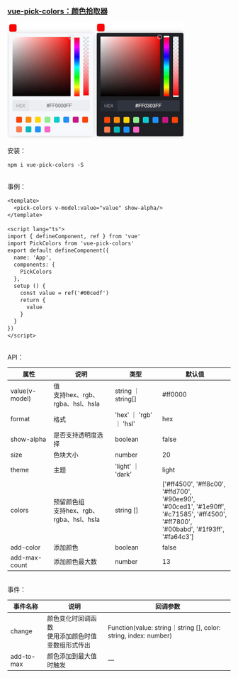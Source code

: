 ### [vue-pick-colors：颜色拾取器](https://github.com/qiuzongyuan/vue-pick-colors)

<div style="display: flex">
    <img src="./images/effect-light.png" style="width:200px;" />
    <img src="./images/effect-dark.png" style="width:200px;" />
</div>
<br/>
安装：

```
npm i vue-pick-colors -S
```
<br/>
事例：

```vue
<template>
  <pick-colors v-model:value="value" show-alpha/>
</template>

<script lang="ts">
import { defineComponent, ref } from 'vue'
import PickColors from 'vue-pick-colors'
export default defineComponent({
  name: 'App',
  components: {
    PickColors
  },
  setup () {
    const value = ref('#00cedf')
    return {
      value
    }
  }
})
</script>
```
<br/>
API：

| 属性           | 说明                                       | 类型                | 默认值                                                                                                                                             |
| -------------- | ------------------------------------------ |-------------------|-------------------------------------------------------------------------------------------------------------------------------------------------|
| value(v-model) | 值<br>支持hex、rgb、rgba、hsl、hsla      | string ｜ string[] | #ff0000                                                                                                                                         |
| format         | 格式                                       | 'hex' ｜ 'rgb' ｜ 'hsl'   | hex                                                                                                                                             |
| show-alpha     | 是否支持透明度选择                         | boolean           | false                                                                                                                                           |
| size           | 色块大小                                   | number            | 20                                                                                                                                              |
| theme          | 主题                                       | 'light' ｜ 'dark'      | light                                                                                                                                           |
| colors         | 预留颜色组<br>支持hex、rgb、rgba、hsl、hsla | string []         | ['#ff4500', '#ff8c00', '#ffd700',<br/>'#90ee90', '#00ced1', '#1e90ff',<br/>'#c71585', '#ff4500', '#ff7800',<br/>'#00babd', '#1f93ff', '#fa64c3'] |
| add-color      | 添加颜色                                   | boolean           | false                                                                                                                                           |
| add-max-count  | 添加颜色最大数                             | number            | 13                                                                                                                                              |


<br/>
事件：

| 事件名称       | 说明                           | 回调参数                                                            |
|------------|------------------------------|-----------------------------------------------------------------|
| change     | 颜色变化时回调函数<br>使用添加颜色时值变数组形式传出 | Function(value: string｜string [], color: string, index: number) |
| add-to-max | 颜色添加到最大值时触发                  | —                                                               |
